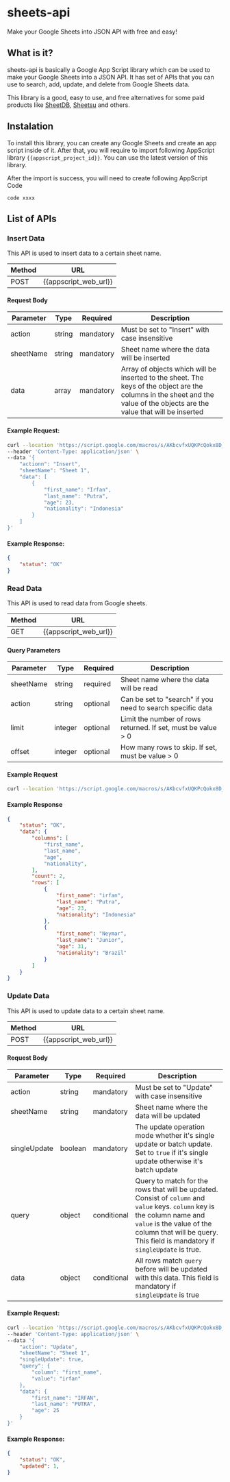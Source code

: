 # sheets-api
Make your Google Sheets into JSON API with free and easy!

## What is it?

sheets-api is basically a Google App Script library which can be used to make your Google Sheets into a JSON API. It has set of APIs that you can use to search, add, update, and delete from Google Sheets data.

This library is a good, easy to use, and free alternatives for some paid products like [SheetDB](https://docs.sheetdb.io/), [Sheetsu](https://sheetsu.com/) and others.

## Instalation

To install this library, you can create any Google Sheets and create an app script inside of it. After that, you will require to import following AppScript library `{{appscript_project_id}}`. You can use the latest version of this library.

After the import is success, you will need to create following AppScript Code

```
code xxxx
```

## List of APIs

### Insert Data

This API is used to insert data to a certain sheet name.

| Method | URL |
| ------ | --- |
| POST   | {{appscript_web_url}}


#### Request Body

| Parameter | Type | Required | Description |
| --------- | ---- | -------- | ----------- |
| action | string | mandatory | Must be set to "Insert" with case insensitive |
| sheetName | string | mandatory   | Sheet name where the data will be inserted |
| data      | array | mandatory  | Array of objects which will be inserted to the sheet. The keys of the object are the columns in the sheet and the value of the objects are the value that will be inserted |

#### Example Request:

```bash
curl --location 'https://script.google.com/macros/s/AKbcvfxUQKPcQokx8D_OcFC04FO1r36SJfWKKHayGOgEZ2DhYI26u10rdg51hRHTv5oUgAQabc/exec' \
--header 'Content-Type: application/json' \
--data '{
    "actionn": "Insert",
    "sheetName": "Sheet 1",
    "data": [
        {
            "first_name": "Irfan",
            "last_name": "Putra",
            "age": 23,
            "nationality": "Indonesia"
        }
    ]
}'
```

#### Example Response:

```JSON
{
    "status": "OK"
}
```

### Read Data

This API is used to read data from Google sheets.

| Method | URL |
| ------ | --- |
| GET    | {{appscript_web_url}}

#### Query Parameters


| Parameter | Type | Required | Description |
| --------- | ---- | -------- | ----------- |
| sheetName | string | required | Sheet name where the data will be read |
| action | string | optional | Can be set to "search" if you need to search specific data |
| limit | integer | optional | Limit the number of rows returned. If set, must be value > 0 |
| offset | integer | optional | How many rows to skip. If set, must be value > 0 | 

#### Example Request

```bash
curl --location 'https://script.google.com/macros/s/AKbcvfxUQKPcQokx8D_OcFC04FO1r36SJfWKKHayGOgEZ2DhYI26u10rdg51hRHTv5oUgAQabc/exec?sheetName=Sheet%201'
```

#### Example Response

```json
{
    "status": "OK",
    "data": {
        "columns": [
            "first_name",
            "last_name",
            "age",
            "nationality",
        ],
        "count": 2,
        "rows": [
            {
                "first_name": "irfan",
                "last_name": "Putra",
                "age": 23,
                "nationality": "Indonesia"
            },
            {
                "first_name": "Neymar",
                "last_name": "Junior",
                "age": 31,
                "nationality": "Brazil"
            }
        ]
    }
}
```

### Update Data

This API is used to update data to a certain sheet name.

| Method | URL |
| ------ | --- |
| POST   | {{appscript_web_url}}


#### Request Body

| Parameter | Type | Required | Description |
| --------- | ---- | -------- | ----------- |
| action | string | mandatory | Must be set to "Update" with case insensitive |
| sheetName | string | mandatory   | Sheet name where the data will be updated |
| singleUpdate | boolean | mandatory | The update operation mode whether it's single update or batch update. Set to `true` if it's single update otherwise it's batch update |
| query | object | conditional | Query to match for the rows that will be updated. Consist of `column` and `value` keys. `column` key is the column name and `value` is the value of the column that will be query. This field is mandatory if `singleUpdate` is true. |
| data | object | conditional | All rows match `query` before will be updated with this data. This field is mandatory if `singleUpdate` is true  |

#### Example Request:

```bash
curl --location 'https://script.google.com/macros/s/AKbcvfxUQKPcQokx8D_OcFC04FO1r36SJfWKKHayGOgEZ2DhYI26u10rdg51hRHTv5oUgAQabc/exec' \
--header 'Content-Type: application/json' \
--data '{
    "action": "Update",
    "sheetName": "Sheet 1",
    "singleUpdate": true,
    "query": {
        "column": "first_name",
        "value": "irfan"
    },
    "data": {
        "first_name": "IRFAN",
        "last_name": "PUTRA",
        "age": 25
    }
}'
```

#### Example Response:

```JSON
{
    "status": "OK",
    "updated": 1,
}
```
